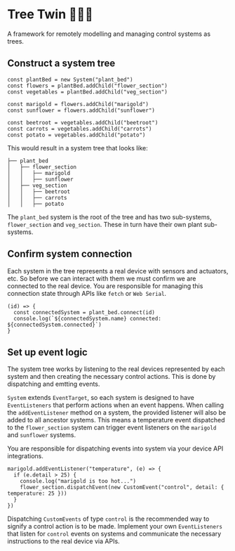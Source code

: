 # Tree Twin 🌲💠🌿

A framework for remotely modelling and managing control systems as trees.

## Construct a system tree

```
const plantBed = new System("plant_bed")
const flowers = plantBed.addChild("flower_section")
const vegetables = plantBed.addChild("veg_section")

const marigold = flowers.addChild("marigold")
const sunflower = flowers.addChild("sunflower")

const beetroot = vegetables.addChild("beetroot")
const carrots = vegetables.addChild("carrots")
const potato = vegetables.addChild("potato")
```

This would result in a system tree that looks like:

```
├── plant_bed
│   ├── flower_section
│   │   ├── marigold
│   │   ├── sunflower
│   ├── veg_section
│   │   ├── beetroot
│   │   ├── carrots
│   │   ├── potato
```

The `plant_bed` system is the root of the tree and has two sub-systems, `flower_section` and `veg_section`. These in turn have their own plant sub-systems.

## Confirm system connection

Each system in the tree represents a real device with sensors and actuators, etc. So before we can interact with them we must confirm we are connected to the real device. You are responsible for managing this connection state through APIs like `fetch` or `Web Serial`.

```
(id) => {
  const connectedSystem = plant_bed.connect(id)
  console.log(`${connectedSystem.name} connected: ${connectedSystem.connected}`)
}
```

## Set up event logic

The system tree works by listening to the real devices represented by each system and then creating the necessary control actions. This is done by dispatching and emtting events.

`System` extends `EventTarget`, so each system is designed to have `EventListeners` that perform actions when an event happens. When calling the `addEventListener` method on a system, the provided listener will also be added to all ancestor systems. This means a temperature event dispatched to the `flower_section` system can trigger event listeners on the `marigold` and `sunflower` systems.

You are responsible for dispatching events into system via your device API integrations.

```
marigold.addEventListener("temperature", (e) => {
  if (e.detail > 25) {
    console.log("marigold is too hot...")
    flower_section.dispatchEvent(new CustomEvent("control", detail: { temperature: 25 }))
  }
})
```

Dispatching `CustomEvents` of type `control` is the recommended way to signify a control action is to be made. Implement your own `EventListeners` that listen for `control` events on systems and communicate the necessary instructions to the real device via APIs.
